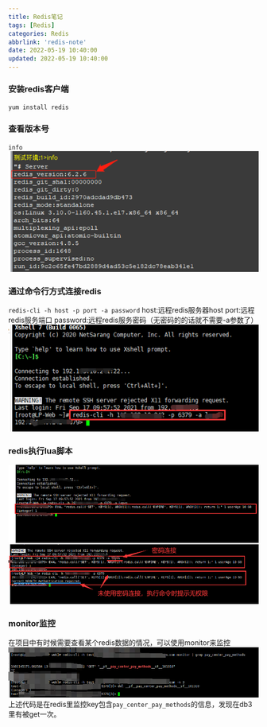 ```yaml
---
title: Redis笔记
tags: [Redis]
categories: Redis
abbrlink: 'redis-note'
date: 2022-05-19 10:40:00
updated: 2022-05-19 10:40:00
---
```


### 安装redis客户端
`yum install redis`

### 查看版本号
`info`
![](/images/redis_note_1.png)

### 通过命令行方式连接redis
`redis-cli -h host -p port -a password`
host:远程redis服务器host
port:远程redis服务端口
password:远程redis服务密码（无密码的的话就不需要-a参数了）
![](/images/redis_note_2.png)

### redis执行lua脚本
![](/images/redis_note_3.png)
![](/images/redis_note_4.png)

### monitor监控
在项目中有时候需要查看某个redis数据的情况，可以使用monitor来监控
![](/images/redis_monitor_1.png)
上述代码是在redis里监控key包含`pay_center_pay_methods`的信息，发现在db3里有被get一次。